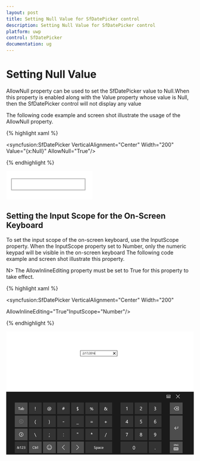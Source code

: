 ```yaml
---
layout: post
title: Setting Null Value for SfDatePicker control
description: Setting Null Value for SfDatePicker control
platform: uwp
control: SfDatePicker
documentation: ug
---
```


# Setting Null Value

AllowNull property can be used to set the SfDatePicker value to Null.When this property is enabled along with the Value property whose value is Null, then the SfDatePicker control will not display any value 

The following code example and screen shot illustrate the usage of the AllowNull property.

{% highlight xaml %}



<Grid Background="{StaticResource ApplicationPageBackgroundThemeBrush}">

<syncfusion:SfDatePicker VerticalAlignment="Center" Width="200" Value="{x:Null}" AllowNull="True"/>

</Grid>

{% endhighlight %}

![](Features_images/Features_img13.png)

## Setting the Input Scope for the On-Screen Keyboard


To set the input scope of the on-screen keyboard, use the InputScope property. When the InputScope property set to Number, only the numeric keypad will be visible in the on-screen keyboard
The following code example and screen shot illustrate this property.



N> The AllowInlineEditing property must be set to True for this property to take effect.



{% highlight xaml %}


<Grid Background="{StaticResource ApplicationPageBackgroundThemeBrush}">

<syncfusion:SfDatePicker VerticalAlignment="Center" Width="200"

AllowInlineEditing="True"InputScope="Number"/>

</Grid>

{% endhighlight  %}

![](Features_images/Features_img14.png)